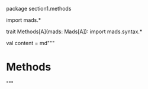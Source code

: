 package section1.methods

import mads.*

trait Methods[A](mads: Mads[A]):
  import mads.syntax.*
  
  val content = md"""
# Methods

"""

